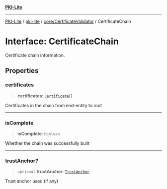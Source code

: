 [**PKI-Lite**](../../../../README.md)

---

[PKI-Lite](../../../../README.md) / [pki-lite](../../../README.md) / [core/CertificateValidator](../README.md) / CertificateChain

# Interface: CertificateChain

Certificate chain information.

## Properties

### certificates

> **certificates**: [`Certificate`](../../../x509/Certificate/classes/Certificate.md)[]

Certificates in the chain from end-entity to root

---

### isComplete

> **isComplete**: `boolean`

Whether the chain was successfully built

---

### trustAnchor?

> `optional` **trustAnchor**: [`TrustAnchor`](TrustAnchor.md)

Trust anchor used (if any)
